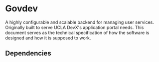 # Govdev

A highly configurable and scalable backend for managing user services.
Originally built to serve UCLA DevX's application portal needs. This document
serves as the technical specification of how the software is designed and how it
is supposed to work.

## Dependencies
